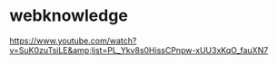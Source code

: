 # webknowledge
https://www.youtube.com/watch?v=SuK0zuTsiLE&amp;list=PL_Ykv8s0HissCPnpw-xUU3xKqO_fauXN7
